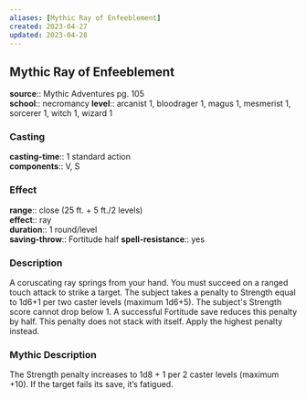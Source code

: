 ```yaml
---
aliases: [Mythic Ray of Enfeeblement]
created: 2023-04-27
updated: 2023-04-28
---
```


## Mythic Ray of Enfeeblement

**source**:: Mythic Adventures pg. 105  
**school**:: necromancy
**level**:: arcanist 1, bloodrager 1, magus 1, mesmerist 1, sorcerer 1, witch 1, wizard 1

### Casting

**casting-time**:: 1 standard action  
**components**:: V, S

### Effect

**range**:: close (25 ft. + 5 ft./2 levels)  
**effect**:: ray  
**duration**:: 1 round/level  
**saving-throw**:: Fortitude half
**spell-resistance**:: yes

### Description

A coruscating ray springs from your hand. You must succeed on a ranged touch attack to strike a target. The subject takes a penalty to Strength equal to 1d6+1 per two caster levels (maximum 1d6+5). The subject's Strength score cannot drop below 1. A successful Fortitude save reduces this penalty by half. This penalty does not stack with itself. Apply the highest penalty instead.

### Mythic Description

The Strength penalty increases to 1d8 + 1 per 2 caster levels (maximum +10). If the target fails its save, it’s fatigued.
